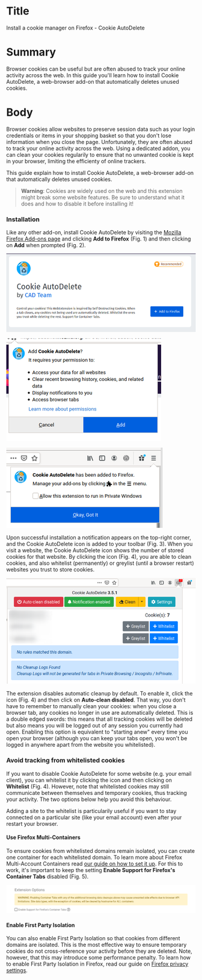 # Title #
Install a cookie manager on Firefox - Cookie AutoDelete

# Summary #
Browser cookies can be useful but are often abused to track your online activity across the web. In this guide you'll learn how to install Cookie AutoDelete, a web-browser add-on that automatically deletes unused cookies.

# Body #
Browser cookies allow websites to preserve session data such as your login credentials or items in your shopping basket so that you don't lose information when you close the page. Unfortunately, they are often abused to track your online activity across the web. Using a dedicated addon, you can clean your cookies regularily to ensure that no unwanted cookie is kept in your browser, limiting the efficienty of online trackers.

This guide explain how to install Cookie AutoDelete, a web-browser add-on that automatically deletes unused cookies.

> **Warning**: Cookies are widely used on the web and this extension might break some website features. Be sure to understand what it does and how to disable it before installing it!

### Installation ###

Like any other add-on, install Cookie AutoDelete by visiting the [Mozilla Firefox Add-ons page][1] and clicking **Add to Firefox** (Fig. 1) and then clicking on **Add** when prompted (Fig. 2).

![Fig. 1: Download Cookie AutoDelete](../images/Firefox/cad-add.png?raw=true)

![Fig. 2: Add Cookie AutoDelete to Firefox](../images/Firefox/cad-prompt.png?raw=true)

![Fig. 3: Notification of successful installation](../images/Firefox/cad-notify.png?raw=true)

Upon successful installation a notification appears on the top-right corner, and the Cookie AutoDelete icon is added to your toolbar (Fig. 3). When you visit a website, the Cookie AutoDelete icon shows the number of stored cookies for that website. By clicking the icon (Fig. 4), you are able to clean cookies, and also whitelist (permanently) or greylist (until a browser restart) websites you trust to store cookies.

![Fig. 4: Cookie AutoDelete pop-up interface](../images/Firefox/cad-test.png?raw=true)

The extension disables automatic cleanup by default. To enable it, click the icon (Fig. 4) and then click on **Auto-clean disabled**. That way, you don't have to remember to manually clean your cookies: when you close a browser tab, any cookies no longer in use are automatically deleted. This is a double edged swords: this means that all tracking cookies will be deleted but also means you will be logged out of any session you currently had open. Enabling this option is equivalent to "starting anew" every time you open your browser (although you can keep your tabs open, you won't be logged in anywhere apart from the website you whitelisted).

### Avoid tracking from whitelisted cookies ###

If you want to disable Cookie AutoDelete for some website (e.g. your email client), you can whitelist it by clicking the icon and then clicking on **Whitelist** (Fig. 4). However, note that whitelisted cookies may still communicate between themselves and temporary cookies, thus tracking your activity. The two options below help you avoid this behaviour.

Adding a site to the whitelist is particularily useful if you want to stay connected on a particular site (like your email account) even after your restart your browser.

#### Use Firefox Multi-Containers ####

To ensure cookies from whitelisted domains remain isolated, you can create one container for each whitelisted domain. To learn more about Firefox Multi-Account Containers read [our guide on how to set it up][2]. For this to work, it's important to keep the setting **Enable Support for Firefox's Container Tabs** disabled (Fig. 5).

![Fig. 5: Disable support for Firefox Containers](../images/Firefox/cad-containers.png?raw=true)

#### Enable First Party Isolation ####

You can also enable First Party Isolation so that cookies from different domains are isolated. This is the most effective way to ensure temporary cookies do not cross-reference your activity before they are deleted. Note, however, that this may introduce some performance penalty. To learn how to enable First Party Isolation in Firefox, read our guide on [Firefox privacy settings][3].

[1]: https://addons.mozilla.org/en-US/firefox/addon/cookie-autodelete/

[2]: firefox-containers.md

[3]: firefox-settings.md
